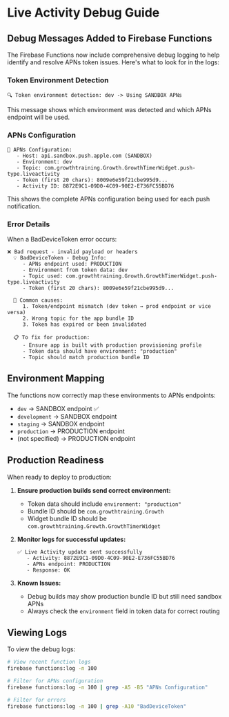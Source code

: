 # Live Activity Debug Guide

## Debug Messages Added to Firebase Functions

The Firebase Functions now include comprehensive debug logging to help identify and resolve APNs token issues. Here's what to look for in the logs:

### Token Environment Detection
```
🔍 Token environment detection: dev -> Using SANDBOX APNs
```
This message shows which environment was detected and which APNs endpoint will be used.

### APNs Configuration
```
📱 APNs Configuration:
   - Host: api.sandbox.push.apple.com (SANDBOX)
   - Environment: dev
   - Topic: com.growthtraining.Growth.GrowthTimerWidget.push-type.liveactivity
   - Token (first 20 chars): 8009e6e59f21cbe995d9...
   - Activity ID: 8872E9C1-09D0-4C09-90E2-E736FC55BD76
```
This shows the complete APNs configuration being used for each push notification.

### Error Details
When a BadDeviceToken error occurs:
```
❌ Bad request - invalid payload or headers
  💡 BadDeviceToken - Debug Info:
     - APNs endpoint used: PRODUCTION
     - Environment from token data: dev
     - Topic used: com.growthtraining.Growth.GrowthTimerWidget.push-type.liveactivity
     - Token (first 20 chars): 8009e6e59f21cbe995d9...

  🚨 Common causes:
     1. Token/endpoint mismatch (dev token → prod endpoint or vice versa)
     2. Wrong topic for the app bundle ID
     3. Token has expired or been invalidated

  📋 To fix for production:
     - Ensure app is built with production provisioning profile
     - Token data should have environment: "production"
     - Topic should match production bundle ID
```

## Environment Mapping

The functions now correctly map these environments to APNs endpoints:

- `dev` → SANDBOX endpoint ✅
- `development` → SANDBOX endpoint
- `staging` → SANDBOX endpoint  
- `production` → PRODUCTION endpoint
- (not specified) → PRODUCTION endpoint

## Production Readiness

When ready to deploy to production:

1. **Ensure production builds send correct environment:**
   - Token data should include `environment: "production"`
   - Bundle ID should be `com.growthtraining.Growth`
   - Widget bundle ID should be `com.growthtraining.Growth.GrowthTimerWidget`

2. **Monitor logs for successful updates:**
   ```
   ✅ Live Activity update sent successfully
      - Activity: 8872E9C1-09D0-4C09-90E2-E736FC55BD76
      - APNs endpoint: PRODUCTION
      - Response: OK
   ```

3. **Known Issues:**
   - Debug builds may show production bundle ID but still need sandbox APNs
   - Always check the `environment` field in token data for correct routing

## Viewing Logs

To view the debug logs:
```bash
# View recent function logs
firebase functions:log -n 100

# Filter for APNs configuration
firebase functions:log -n 100 | grep -A5 -B5 "APNs Configuration"

# Filter for errors
firebase functions:log -n 100 | grep -A10 "BadDeviceToken"
```